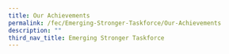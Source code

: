 ```yaml
---
title: Our Achievements
permalink: /fec/Emerging-Stronger-Taskforce/Our-Achievements
description: ""
third_nav_title: Emerging Stronger Taskforce
---
```

